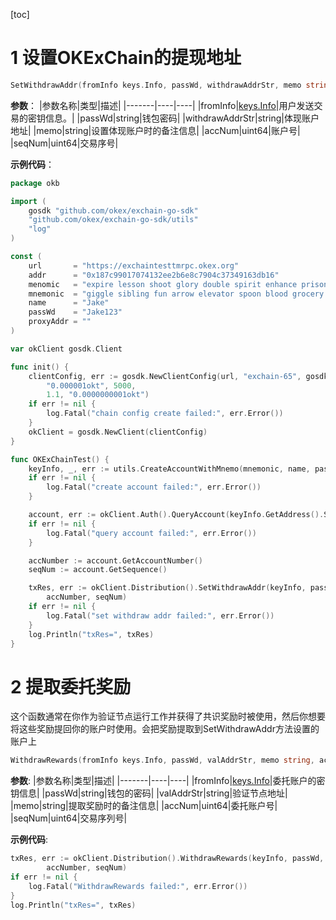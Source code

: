 [toc]

# 1 设置OKExChain的提现地址
```go
SetWithdrawAddr(fromInfo keys.Info, passWd, withdrawAddrStr, memo string, accNum, seqNum uint64) (sdk.TxResponse, error)
```

**参数**：
|参数名称|类型|描述|
|-------|----|----|
|fromInfo|[keys.Info](100_各个类型定义.md#1-keysinfo类型)|用户发送交易的密钥信息。|
|passWd|string|钱包密码|
|withdrawAddrStr|string|体现账户地址|
|memo|string|设置体现账户时的备注信息|
|accNum|uint64|账户号|
|seqNum|uint64|交易序号|

**示例代码**：
```go
package okb

import (
	gosdk "github.com/okex/exchain-go-sdk"
	"github.com/okex/exchain-go-sdk/utils"
	"log"
)

const (
	url       = "https://exchaintesttmrpc.okex.org"
	addr      = "0x187c99017074132ee2b6e8c7904c37349163db16"
	menomic   = "expire lesson shoot glory double spirit enhance prison flip agree spawn model"
	mnemonic  = "giggle sibling fun arrow elevator spoon blood grocery laugh tortoise culture tool"
	name      = "Jake"
	passWd    = "Jake123"
	proxyAddr = ""
)

var okClient gosdk.Client

func init() {
	clientConfig, err := gosdk.NewClientConfig(url, "exchain-65", gosdk.BroadcastBlock,
		"0.000001okt", 5000,
		1.1, "0.0000000001okt")
	if err != nil {
		log.Fatal("chain config create failed:", err.Error())
	}
	okClient = gosdk.NewClient(clientConfig)
}

func OKExChainTest() {
	keyInfo, _, err := utils.CreateAccountWithMnemo(mnemonic, name, passWd)
	if err != nil {
		log.Fatal("create account failed:", err.Error())
	}

	account, err := okClient.Auth().QueryAccount(keyInfo.GetAddress().String())
	if err != nil {
		log.Fatal("query account failed:", err.Error())
	}

	accNumber := account.GetAccountNumber()
	seqNum := account.GetSequence()

	txRes, err := okClient.Distribution().SetWithdrawAddr(keyInfo, passWd, addr, "distribute",
		accNumber, seqNum)
	if err != nil {
		log.Fatal("set withdraw addr failed:", err.Error())
	}
	log.Println("txRes=", txRes)
}
```

# 2 提取委托奖励
这个函数通常在你作为验证节点运行工作并获得了共识奖励时被使用，然后你想要将这些奖励提回你的账户时使用。会把奖励提取到SetWithdrawAddr方法设置的账户上
```go
WithdrawRewards(fromInfo keys.Info, passWd, valAddrStr, memo string, accNum, seqNum uint64) (sdk.TxResponse, error)
```

**参数**:
|参数名称|类型|描述|
|-------|----|----|
|fromInfo|[keys.Info](100_各个类型定义.md#1-keysinfo类型)|委托账户的密钥信息|
|passWd|string|钱包的密码|
|valAddrStr|string|验证节点地址|
|memo|string|提取奖励时的备注信息|
|accNum|uint64|委托账户号|
|seqNum|uint64|交易序列号|

**示例代码**:
```go
txRes, err := okClient.Distribution().WithdrawRewards(keyInfo, passWd, validatorAddr, "distribute",
		accNumber, seqNum)
if err != nil {
	log.Fatal("WithdrawRewards failed:", err.Error())
}
log.Println("txRes=", txRes)
```